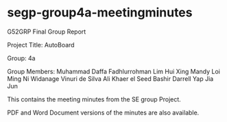 # segp-group4a-meetingminutes
G52GRP Final Group Report 

Project Title: AutoBoard 

Group: 4a

Group Members: 
Muhammad Daffa Fadhlurrohman
Lim Hui Xing 
Mandy Loi Ming Ni
Widanage Vinuri de Silva 
Ali Khaer el Seed Bashir 
Darrell Yap Jia Jun 

This contains the meeting minutes from the SE group Project.

PDF and Word Document versions of the minutes are also available. 
